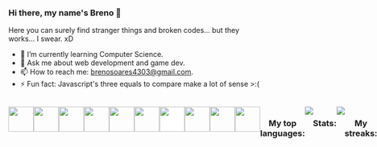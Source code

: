 ### Hi there, my name's Breno 👋

Here you can surely find stranger things and broken codes... but they works... I swear. xD

- 🌱 I’m currently learning Computer Science.
- 💬 Ask me about web development and game dev.
- 📫 How to reach me: brenosoares4303@gmail.com.
- ⚡ Fun fact: Javascript's three equals to compare make a lot of sense >:(

<br>

<div style="display: flex;" align="center">
<img src="https://cdn.jsdelivr.net/gh/devicons/devicon/icons/nodejs/nodejs-original.svg" height="50px" />
<img src="https://cdn.jsdelivr.net/gh/devicons/devicon/icons/javascript/javascript-original.svg" height="50px" />
<img src="https://cdn.jsdelivr.net/gh/devicons/devicon/icons/html5/html5-original.svg" height="50px" />
<img src="https://cdn.jsdelivr.net/gh/devicons/devicon/icons/css3/css3-original.svg" height="50px" />
<img src="https://cdn.jsdelivr.net/gh/devicons/devicon/icons/python/python-original.svg" height="50px" />
<img src="https://cdn.jsdelivr.net/gh/devicons/devicon/icons/java/java-original.svg" height="50px" />
<img src="https://cdn.jsdelivr.net/gh/devicons/devicon/icons/unity/unity-original.svg" height="50px" style="background-color: white;"/>
<img src="https://cdn.jsdelivr.net/gh/devicons/devicon/icons/react/react-original.svg" height="50px" />
<img src="https://cdn.jsdelivr.net/gh/devicons/devicon/icons/cplusplus/cplusplus-original.svg" height="50px" />
<img src="https://cdn.jsdelivr.net/gh/devicons/devicon/icons/csharp/csharp-original.svg" height="50px" />

<br>
  
### My top languages:

<img src="https://github-readme-stats.vercel.app/api/top-langs?username=brenulevi&layout=compact&theme=dark"/>
  
### Stats:

<img src="https://github-readme-stats.vercel.app/api?username=brenulevi&show_icons=true&theme=dark"/>

### My streaks:

[![GitHub Streak](https://github-readme-streak-stats.herokuapp.com?user=brenulevi&theme=dark)](https://git.io/streak-stats)

</div>
